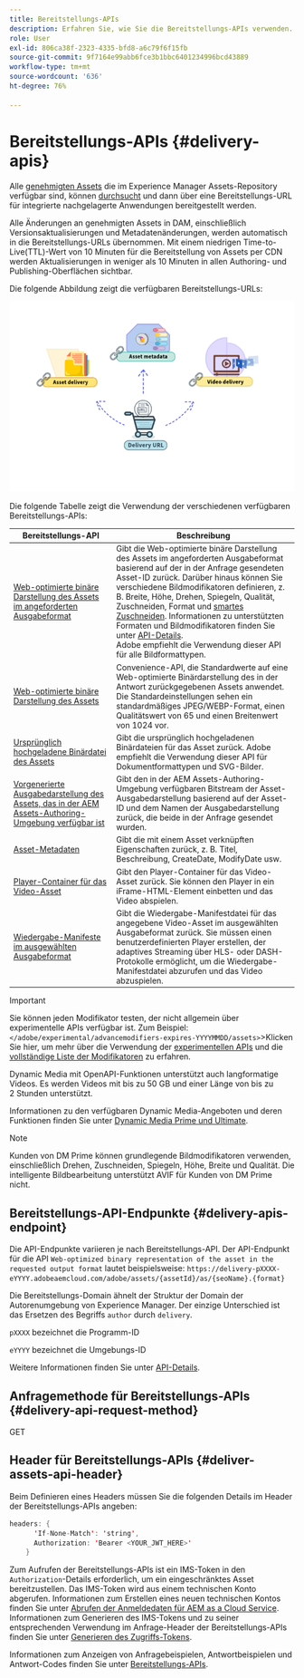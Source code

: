 ```yaml
---
title: Bereitstellungs-APIs
description: Erfahren Sie, wie Sie die Bereitstellungs-APIs verwenden.
role: User
exl-id: 806ca38f-2323-4335-bfd8-a6c79f6f15fb
source-git-commit: 9f7164e99abb6fce3b1bbc6401234996bcd43889
workflow-type: tm+mt
source-wordcount: '636'
ht-degree: 76%

---
```


# Bereitstellungs-APIs {#delivery-apis}

Alle [genehmigten Assets](approve-assets.md) die im Experience Manager Assets-Repository verfügbar sind, können [durchsucht](search-assets-api.md) und dann über eine Bereitstellungs-URL für integrierte nachgelagerte Anwendungen bereitgestellt werden.

Alle Änderungen an genehmigten Assets in DAM, einschließlich Versionsaktualisierungen und Metadatenänderungen, werden automatisch in die Bereitstellungs-URLs übernommen. Mit einem niedrigen Time-to-Live(TTL)-Wert von 10 Minuten für die Bereitstellung von Assets per CDN werden Aktualisierungen in weniger als 10 Minuten in allen Authoring- und Publishing-Oberflächen sichtbar.

Die folgende Abbildung zeigt die verfügbaren Bereitstellungs-URLs:

![Bereitstellungs-APIs](assets/delivery-url.png)

Die folgende Tabelle zeigt die Verwendung der verschiedenen verfügbaren Bereitstellungs-APIs:

| Bereitstellungs-API | Beschreibung |
|---|---|
| [Web-optimierte binäre Darstellung des Assets im angeforderten Ausgabeformat](https://developer.adobe.com/experience-cloud/experience-manager-apis/api/stable/assets/delivery/#operation/getAssetSeoFormat) | Gibt die Web-optimierte binäre Darstellung des Assets im angeforderten Ausgabeformat basierend auf der in der Anfrage gesendeten Asset-ID zurück. Darüber hinaus können Sie verschiedene Bildmodifikatoren definieren, z. B. Breite, Höhe, Drehen, Spiegeln, Qualität, Zuschneiden, Format und [smartes Zuschneiden](/help/assets/dynamic-media/image-profiles.md). Informationen zu unterstützten Formaten und Bildmodifikatoren finden Sie unter [API-Details](https://developer.adobe.com/experience-cloud/experience-manager-apis/api/stable/assets/delivery/#operation/getAssetSeoFormat).<br>Adobe empfiehlt die Verwendung dieser API für alle Bildformattypen. |
| [Web-optimierte binäre Darstellung des Assets](https://developer.adobe.com/experience-cloud/experience-manager-apis/api/stable/assets/delivery/#operation/getAsset) | Convenience-API, die Standardwerte auf eine Web-optimierte Binärdarstellung des in der Antwort zurückgegebenen Assets anwendet. Die Standardeinstellungen sehen ein standardmäßiges JPEG/WEBP-Format, einen Qualitätswert von 65 und einen Breitenwert von 1024 vor. |
| [Ursprünglich hochgeladene Binärdatei des Assets](https://developer.adobe.com/experience-cloud/experience-manager-apis/api/stable/assets/delivery/#operation/getAssetOriginal) | Gibt die ursprünglich hochgeladenen Binärdateien für das Asset zurück. Adobe empfiehlt die Verwendung dieser API für Dokumentformattypen und SVG-Bilder. |
| [Vorgenerierte Ausgabedarstellung des Assets, das in der AEM Assets-Authoring-Umgebung verfügbar ist](https://developer.adobe.com/experience-cloud/experience-manager-apis/api/stable/assets/delivery/#operation/getAssetRendition) | Gibt den in der AEM Assets-Authoring-Umgebung verfügbaren Bitstream der Asset-Ausgabedarstellung basierend auf der Asset-ID und dem Namen der Ausgabedarstellung zurück, die beide in der Anfrage gesendet wurden. |
| [Asset-Metadaten](https://developer.adobe.com/experience-cloud/experience-manager-apis/api/stable/assets/delivery/#operation/getAssetMetadata) | Gibt die mit einem Asset verknüpften Eigenschaften zurück, z. B. Titel, Beschreibung, CreateDate, ModifyDate usw. |
| [Player-Container für das Video-Asset](https://developer.adobe.com/experience-cloud/experience-manager-apis/api/stable/assets/delivery/#operation/videoPlayerDelivery) | Gibt den Player-Container für das Video-Asset zurück. Sie können den Player in ein iFrame-HTML-Element einbetten und das Video abspielen. |
| [Wiedergabe-Manifeste im ausgewählten Ausgabeformat](https://developer.adobe.com/experience-cloud/experience-manager-apis/api/stable/assets/delivery/#operation/videoManifestDelivery) | Gibt die Wiedergabe-Manifestdatei für das angegebene Video-Asset im ausgewählten Ausgabeformat zurück. Sie müssen einen benutzerdefinierten Player erstellen, der adaptives Streaming über HLS- oder DASH-Protokolle ermöglicht, um die Wiedergabe-Manifestdatei abzurufen und das Video abzuspielen. |

>[!IMPORTANT]
>
>Sie können jeden Modifikator testen, der nicht allgemein über experimentelle APIs verfügbar ist. Zum Beispiel: `</adobe/experimental/advancemodifiers-expires-YYYYMMDD/assets>`
>&#x200B;>Klicken Sie hier, um mehr über die Verwendung der [experimentellen APIs](https://developer.adobe.com/experience-cloud/experience-manager-apis/guides/how-to/#experimental-apis) und die [vollständige Liste der Modifikatoren](https://developer.adobe.com/experience-cloud/experience-manager-apis/) zu erfahren.

Dynamic Media mit OpenAPI-Funktionen unterstützt auch langformatige Videos. Es werden Videos mit bis zu 50 GB und einer Länge von bis zu 2 Stunden unterstützt.

Informationen zu den verfügbaren Dynamic Media-Angeboten und deren Funktionen finden Sie unter [Dynamic Media Prime und Ultimate](/help/assets/dynamic-media/dm-prime-ultimate.md).

>[!NOTE]
>
>Kunden von DM Prime können grundlegende Bildmodifikatoren verwenden, einschließlich Drehen, Zuschneiden, Spiegeln, Höhe, Breite und Qualität. Die intelligente Bildbearbeitung unterstützt AVIF für Kunden von DM Prime nicht.

## Bereitstellungs-API-Endpunkte {#delivery-apis-endpoint}

Die API-Endpunkte variieren je nach Bereitstellungs-API. Der API-Endpunkt für die API `Web-optimized binary representation of the asset in the requested output format` lautet beispielsweise:
`https://delivery-pXXXX-eYYYY.adobeaemcloud.com/adobe/assets/{assetId}/as/{seoName}.{format}`

Die Bereitstellungs-Domain ähnelt der Struktur der Domain der Autorenumgebung von Experience Manager. Der einzige Unterschied ist das Ersetzen des Begriffs `author` durch `delivery`.

`pXXXX` bezeichnet die Programm-ID

`eYYYY` bezeichnet die Umgebungs-ID

Weitere Informationen finden Sie unter [API-Details](https://developer.adobe.com/experience-cloud/experience-manager-apis/api/stable/assets/delivery/#tag/Assets).

## Anfragemethode für Bereitstellungs-APIs {#delivery-api-request-method}

GET

## Header für Bereitstellungs-APIs {#deliver-assets-api-header}

Beim Definieren eines Headers müssen Sie die folgenden Details im Header der Bereitstellungs-APIs angeben:

```java
headers: {
      'If-None-Match': 'string',
      Authorization: 'Bearer <YOUR_JWT_HERE>'
    }
```

Zum Aufrufen der Bereitstellungs-APIs ist ein IMS-Token in den `Authorization`-Details erforderlich, um ein eingeschränktes Asset bereitzustellen. Das IMS-Token wird aus einem technischen Konto abgerufen. Informationen zum Erstellen eines neuen technischen Kontos finden Sie unter [Abrufen der Anmeldedaten für AEM as a Cloud Service](https://experienceleague.adobe.com/en/docs/experience-manager-cloud-service/content/implementing/developing/generating-access-tokens-for-server-side-apis). Informationen zum Generieren des IMS-Tokens und zu seiner entsprechenden Verwendung im Anfrage-Header der Bereitstellungs-APIs finden Sie unter [Generieren des Zugriffs-Tokens](https://experienceleague.adobe.com/en/docs/experience-manager-cloud-service/content/implementing/developing/generating-access-tokens-for-server-side-apis).


Informationen zum Anzeigen von Anfragebeispielen, Antwortbeispielen und Antwort-Codes finden Sie unter [Bereitstellungs-APIs](https://developer.adobe.com/experience-cloud/experience-manager-apis/api/stable/assets/delivery/#operation/getAssetSeoFormat).
